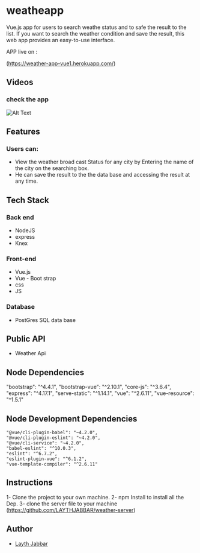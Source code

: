 # weatheapp


Vue.js app for users to search weathe status and to safe the result to the list. If you want to search the weather condition and save the result, this web app provides an easy-to-use interface.



APP live on : 

(https://weather-app-vue1.herokuapp.com/)
 

## Videos
### check the app
![Alt Text](https://github.com/samirparab2019/eventree/blob/master/docs/My-Movie.gif)

 

 

## Features
### Users can:
 * View the weather broad cast Status for any city by Entering the name of 
 the city on the searching box.
 * He can save the result to the the data base and accessing the result at any time.

## Tech Stack
### Back end
* NodeJS
* express
* Knex

### Front-end
* Vue.js
* Vue - Boot strap
* css
* JS

### Database
* PostGres SQL data base

## Public API
* Weather Api

 

## Node Dependencies
  "bootstrap": "^4.4.1",
    "bootstrap-vue": "^2.10.1",
    "core-js": "^3.6.4",
    "express": "^4.17.1",
    "serve-static": "^1.14.1",
    "vue": "^2.6.11",
    "vue-resource": "^1.5.1"

## Node Development Dependencies
    "@vue/cli-plugin-babel": "~4.2.0",
    "@vue/cli-plugin-eslint": "~4.2.0",
    "@vue/cli-service": "~4.2.0",
    "babel-eslint": "^10.0.3",
    "eslint": "^6.7.2",
    "eslint-plugin-vue": "^6.1.2",
    "vue-template-compiler": "^2.6.11"

## Instructions
 1- Clone the project to your own machine.
 2- npm Install to install all the Dep.
 3- clone the server file to your machine (https://github.com/LAYTHJABBAR/weather-server)

## Author
* [Layth Jabbar](https://github.com/LAYTHJABBAR)
 
